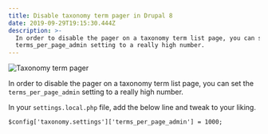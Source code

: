 ```yaml
---
title: Disable taxonomy term pager in Drupal 8
date: 2019-09-29T19:15:30.444Z
description: >-
  In order to disable the pager on a taxonomy term list page, you can set the
  terms_per_page_admin setting to a really high number.
---
```

![Taxonomy term pager](/img/screenshot-2019-09-29-15.29.12.png "Taxonomy term pager")

In order to disable the pager on a taxonomy term list page, you can set the `terms_per_page_admin` setting to a really high number.

In your `settings.local.php` file, add the below line and tweak to your liking.

```
$config['taxonomy.settings']['terms_per_page_admin'] = 1000;
```
